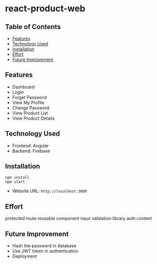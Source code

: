 # react-product-web

## Table of Contents
- [Features](#features)
- [Technology Used](#technology-used)
- [Installation](#installation)
- [Effort](#effort)
- [Future Improvement](#future-improvement)

## Features
- Dashboard
- Login
- Forget Password
- View My Profile
- Change Password
- View Product List
- View Product Details

## Technology Used
- Frontend: Angular
- Backend: Firebase

## Installation
```
npm install
npm start
```
- Website URL: `http://localhost:3000`

## Effort
protected route
reusable component
input validation library
auth context

## Future Improvement
- Hash the password in database
- Use JWT token in authentication
- Deployment
